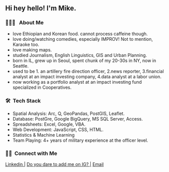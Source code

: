 

<h2> Hi hey hello! I'm Mike.</h2>

<h3>👨🏻‍💻 &nbsp; About Me </h3>

- love Ethiopian and Korean food. cannot process caffeine though. 
- love doing/watching comedies, especially IMPROV! Not to mention, Karaoke too. 
- love making maps.
- studied Journalism, English Linguistics, GIS and Urban Planning.
- born in IL, grew up in Seoul, spent chunk of my 20-30s in NY, now in Seattle.
- used to be 1. an artillery fire direction officer, 
  2.news reporter,
  3.financial analyst at an impact investing company,
  4.data analyst at a labor union.
- now working as a portfolio analyst at an impact investing fund specialized in Cooperatives.

<h3> 🛠 &nbsp;Tech Stack</h3>

- Spatial Analysis: Arc, Q, GeoPandas, PostGIS, Leaflet.
- Database: PostGre, Google BigQuery, MS SQL Server, Access.
- Spreadsheets: Excel, Google, VBA.
- Web Development: JavaScript, CSS, HTML.
- Statistics & Machine Learning
- Team Playing: 4+ years of military experience at the officer level.


<h3> 🤝🏻 &nbsp;Connect with Me </h3>

<p>
<a href="https://www.linkedin.com/in/dongsoomikeseo/" target="_blank">Linkedin |</a>
<a href="https://www.instagram.com/noloiteringhere/" target="_blank"> Do you dare to add me on IG? |</a>
<a href="mailto:fdoseo@gmail.com"> Email</a>
</p>



